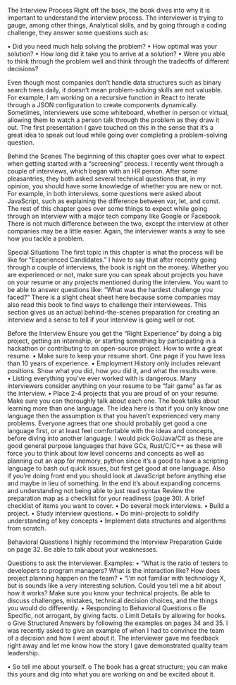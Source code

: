 The Interview Process
Right off the back, the book dives into why it is important to understand the interview process. The interviewer is trying to gauge, among other things, Analytical skills, and by going through a coding challenge, they answer some questions such as:

• Did you need much help solving the problem?
• How optimal was your solution?
• How long did it take you to arrive at a solution?
• Were you able to think through the problem well and think through the tradeoffs of different decisions?

Even though most companies don’t handle data structures such as binary search trees daily, it doesn’t mean problem-solving skills are not valuable. For example, I am working on a recursive function in React to iterate through a JSON configuration to create components dynamically.
Sometimes, interviewers use some whiteboard, whether in person or virtual, allowing them to watch a person talk through the problem as they draw it out. The first presentation I gave touched on this in the sense that it’s a great idea to speak out loud while going over completing a problem-solving question.

Behind the Scenes
The beginning of this chapter goes over what to expect when getting started with a “screening” process. I recently went through a couple of interviews, which began with an HR person. After some pleasantries, they both asked several technical questions that, in my opinion, you should have some knowledge of whether you are new or not. For example, in both interviews, some questions were asked about JavaScript, such as explaining the difference between var, let, and const.
The rest of this chapter goes over some things to expect while going through an interview with a major tech company like Google or Facebook. There is not much difference between the two, except the interview at other companies may be a little easier. Again, the interviewer wants a way to see how you tackle a problem.

Special Situations
The first topic in this chapter is what the process will be like for “Experienced Candidates.” I have to say that after recently going through a couple of interviews, the book is right on the money. Whether you are experienced or not, make sure you can speak about projects you have on your resume or any projects mentioned during the interview. You want to be able to answer questions like: “What was the hardest challenge you faced?”
There is a slight cheat sheet here because some companies may also read this book to find ways to challenge their interviewees. This section gives us an actual behind-the-scenes preparation for creating an interview and a sense to tell if your interview is going well or not.

Before the Interview
Ensure you get the “Right Experience” by doing a big project, getting an internship, or starting something by participating in a hackathon or contributing to an open-source project.
How to write a great resume.
• Make sure to keep your resume short. One page if you have less than 10 years of experience.
• Employment History only includes relevant positions. Show what you did, how you did it, and what the results were.  
• Listing everything you’ve ever worked with is dangerous. Many interviewers consider anything on your resume to be “fair game” as far as the interview.
• Place 2-4 projects that you are proud of on your resume. Make sure you can thoroughly talk about each one.
The book talks about learning more than one language. The idea here is that if you only know one language then the assumption is that you haven’t experienced very many problems. Everyone agrees that one should probably get good a one language first, or at least feel comfortable with the ideas and concepts, before diving into another language. I would pick Go/Java/C# as these are good general purpose languages that have GCs, Rust/C/C++ as these will force you to think about low level concerns and concepts as well as planning out an app for memory, python since it’s a good to have a scripting language to bash out quick issues, but first get good at one language. Also if you’re doing front end you should look at JavaScript before anything else and maybe in lieu of something. In the end it’s about expanding concerns and understanding not being able to just read syntax
Review the preparation map as a checklist for your readiness (page 30). A brief checklist of items you want to cover.
• Do several mock interviews.
• Build a project.
• Study interview questions.
• Do mini-projects to solidify understanding of key concepts
• Implement data structures and algorithms from scratch.

Behavioral Questions
I highly recommend the Interview Preparation Guide on page 32.
Be able to talk about your weaknesses.

Questions to ask the interviewer. Examples:
• “What is the ratio of testers to developers to program managers? What is the interaction like? How does project planning happen on the team?
• “I’m not familiar with technology X, but is sounds like a very interesting solution. Could you tell me a bit about how it works?
Make sure you know your technical projects. Be able to discuss challenges, mistakes, technical decision choices, and the things you would do differently.
• Responding to Behavioral Questions
o Be Specific, not arrogant, by giving facts.
o Limit Details by allowing for hooks.
o Give Structured Answers by following the examples on pages 34 and 35. I was recently asked to give an example of when I had to convince the team of a decision and how I went about it. The interviewer gave me feedback right away and let me know how the story I gave demonstrated quality team leadership.

• So tell me about yourself.
o The book has a great structure; you can make this yours and dig into what you are working on and be excited about it.
